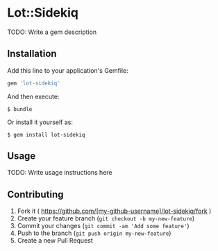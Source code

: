 # Lot::Sidekiq

TODO: Write a gem description

## Installation

Add this line to your application's Gemfile:

```ruby
gem 'lot-sidekiq'
```

And then execute:

    $ bundle

Or install it yourself as:

    $ gem install lot-sidekiq

## Usage

TODO: Write usage instructions here

## Contributing

1. Fork it ( https://github.com/[my-github-username]/lot-sidekiq/fork )
2. Create your feature branch (`git checkout -b my-new-feature`)
3. Commit your changes (`git commit -am 'Add some feature'`)
4. Push to the branch (`git push origin my-new-feature`)
5. Create a new Pull Request
